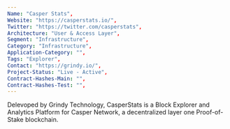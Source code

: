 ```yaml
---
Name: "Casper Stats",
Website: "https://casperstats.io/",
Twitter: "https://twitter.com/casperstats",
Architecture: "User & Access Layer",
Segment: "Infrastructure",
Category: "Infrastructure",
Application-Category: "",
Tags: "Explorer",
Contact: "https://grindy.io/",
Project-Status: "Live - Active",
Contract-Hashes-Main: "",
Contract-Hashes-Test: "",
---
```

<!--lang:en--> 
Delevoped by Grindy Technology, CasperStats is a Block Explorer and Analytics Platform for Casper Network, a decentralized layer one Proof-of-Stake blockchain.
<!--lang:es--] 
Desarrollado por Grindy Technology, Casper Stats es una plataforma de exploración y análisis de bloques para Casper Network, una cadena de bloques de prueba de participación de capa uno descentralizada.
<!--lang:de--] 
Casper Stats wurde von Grindy Technology entwickelt und ist eine Block-Explorer- und Analyseplattform für Casper Network, eine dezentralisierte Layer-One-Proof-of-Stake-Blockchain.
<!--lang:fr--] 
Développé par Grindy Technology, Casper Stats est un explorateur de blocs et une plate-forme d'analyse pour Casper Network, une blockchain décentralisée de première couche Proof-of-Stake.
<!--lang:pl--] 
Opracowany przez Grindy Technology, Casper Stats to Block Explorer i platforma analityczna dla Casper Network, zdecentralizowanej warstwy blockchain typu Proof-of-Stake.
<!--lang:uk--] 
Розроблена компанією Grindy Technology Casper Stats — це платформа Block Explorer і Analytics для мережі Casper, децентралізованого блокчейну першого рівня Proof-of-Stake.
[!--lang:*-->  
